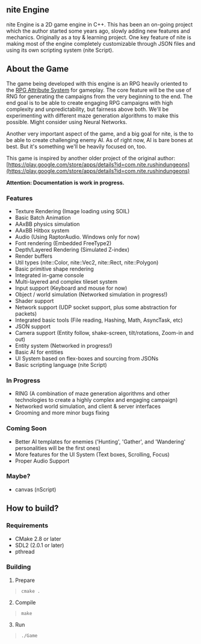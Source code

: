 nite Engine
----------

nite Engine is a 2D game engine in C++. This has been an on-going project which the author started some years ago, slowly adding new features and
mechanics. Originally as a toy & learning project. One key feature of nite is making most of the engine completely customizable through JSON files and using its own scripting system (nite Script).

About the Game
--------------
The game being developed with this engine is an RPG heavily oriented to the [RPG Attribute System](https://en.wikipedia.org/wiki/Attribute_(role-playing_games)) for gameplay. The core feature will be the use of RNG for generating the campaigns from the very beginning to the end. The end goal is to be able to create engaging RPG campaigns with high complexity and unpredictability, but fairness above both. We'll be experimenting with different maze generation algorithms to make this possible. Might consider using Neural Networks.

Another very important aspect of the game, and a big goal for nite, is the to be able to create challenging enemy AI. As of right now, AI is bare bones at best. But it's
something we'll be heavily focused on, too.

This game is inspired by another older project of the original author: [https://play.google.com/store/apps/details?id=com.nite.rushindungeons](https://play.google.com/store/apps/details?id=com.nite.rushindungeons)


**Attention: Documentation is work in progress.**

### Features
- Texture Rendering (Image loading using SOIL)
- Basic Batch Animation
- AAxBB physics simulation
- AAxBB Hitbox system
- Audio (Using RaptorAudio. Windows only for now)
- Font rendering (Embedded FreeType2) 
- Depth/Layered Rendering (Simulated Z-index)
- Render buffers
- Util types (nite::Color, nite::Vec2, nite::Rect, nite::Polygon)
- Basic primitive shape rendering
- Integrated in-game console
- Multi-layered and complex tileset system
- Input support (Keyboard and mouse for now)
- Object / world simulation (Networked simulation in progress!)
- Shader support
- Network support (UDP socket support, plus some abstraction for packets)
- Integrated basic tools (File reading, Hashing, Math, AsyncTask, etc)
- JSON support
- Camera support (Entity follow, shake-screen, tilt/rotations, Zoom-in and out)
- Entity system (Networked in progress!)
- Basic AI for entities
- UI System based on flex-boxes and sourcing from JSONs
- Basic scripting language (nite Script)

### In Progress
- RING (A combination of maze generation algorithms and other technologies to create a highly complex and engaging campaign)
- Networked world simulation, and client & server interfaces
- Grooming and more minor bugs fixing

### Coming Soon
- Better AI templates for enemies ('Hunting', 'Gather', and 'Wandering' personalities will be the first ones)
- More features for the UI System (Text boxes, Scrolling, Focus)
- Proper Audio Support

### Maybe?
- canvas (nScript)


How to build?
------------

### Requirements 
- CMake 2.8 or later
- SDL2 (2.0.1 or later)
- pthread

### Building

1. Prepare
> `cmake .`

2. Compile
> `make`

3. Run
> `./Game`